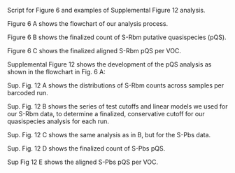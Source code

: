 Script for Figure 6 and examples of Supplemental Figure 12 analysis. 

Figure 6 A shows the flowchart of our analysis process.

Figure 6 B shows the finalized count of S-Rbm putative quasispecies (pQS).

Figure 6 C shows the finalized aligned S-Rbm pQS per VOC.

Supplemental Figure 12 shows the development of the pQS analysis as shown in the flowchart in Fig. 6 A: 

Sup. Fig. 12 A shows the distributions of S-Rbm counts across samples per barcoded run.

Sup. Fig. 12 B shows the series of test cutoffs and linear models we used for our S-Rbm data, to determine a finalized, conservative cutoff for our quasispecies analysis for each run.

Sup. Fig. 12 C shows the same analysis as in B, but for the S-Pbs data. 

Sup. Fig. 12 D shows the finalized count of S-Pbs pQS.

Sup Fig 12 E shows the aligned S-Pbs pQS per VOC.
